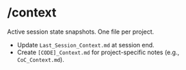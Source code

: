 <!-- status: stub; target: 150+ words -->
<!-- status: stub; target: 150+ words -->
<!-- status: stub; target: 150+ words -->
<!-- status: stub; target: 150+ words -->
<!-- status: stub; target: 150+ words -->
<!-- status: stub; target: 150+ words -->
# /context
Active session state snapshots. One file per project.
- Update `Last_Session_Context.md` at session end.
- Create `[CODE]_Context.md` for project-specific notes (e.g., `CoC_Context.md`).







